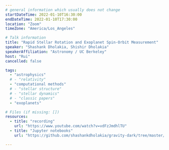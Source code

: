```yaml
---
# general information which usually does not change
startDateTime: 2022-01-10T16:30:00
endDateTime: 2022-01-10T17:30:00
location: "Zoom"
timeZone: "America/Los_Angeles"

# Talk information
title: "Rapid Stellar Rotation and Exoplanet Spin-Orbit Measurement"
speaker: "Shashank Dholakia, Shishir Dholakia"
speakerAffiliation: "Astronomy / UC Berkeley"
host: "Rui"
cancelled: false

tags:
  - "astrophysics"
  # - "relativity"
  - "computational methods"
  # - "stellar structure"
  # - "stellar dynamics"
  # - "classic papers"
  - "exoplanets"

# Files (if missing: [])
resources:
  - title: "recording"
    url: "https://www.youtube.com/watch?v=vdFzJmdhlTU"
  - title: "Jupyter notebooks"
    url: "https://github.com/shashankdholakia/gravity-dark/tree/master/notebooks"

---
```



